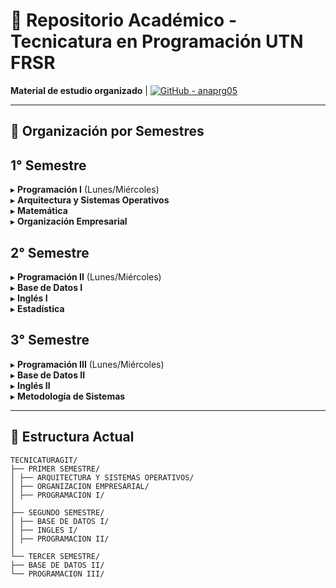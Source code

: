 # 📂 Repositorio Académico - Tecnicatura en Programación UTN FRSR  
**Material de estudio organizado** | [![GitHub - anaprg05](https://img.shields.io/badge/GitHub-anaprg05-blue?logo=github)](https://github.com/anaprg05)  

---

## 📅 Organización por Semestres


## 1° Semestre  
▸ **Programación I** (Lunes/Miércoles)  
▸ **Arquitectura y Sistemas Operativos**  
▸ **Matemática**  
▸ **Organización Empresarial**  

## 2° Semestre  
▸ **Programación II** (Lunes/Miércoles)  
▸ **Base de Datos I**  
▸ **Inglés I**  
▸ **Estadística**  

## 3° Semestre  
▸ **Programación III** (Lunes/Miércoles)  
▸ **Base de Datos II**  
▸ **Inglés II**  
▸ **Metodología de Sistemas**  

---

## 📌 Estructura Actual  
```plaintext
TECNICATURAGIT/
├── PRIMER SEMESTRE/
│ ├── ARQUITECTURA Y SISTEMAS OPERATIVOS/
│ ├── ORGANIZACION EMPRESARIAL/
│ ├── PROGRAMACION I/
│
├── SEGUNDO SEMESTRE/
│ ├── BASE DE DATOS I/
│ ├── INGLES I/
│ ├── PROGRAMACION II/
│
└── TERCER SEMESTRE/
├── BASE DE DATOS II/
└── PROGRAMACION III/
